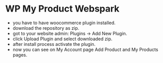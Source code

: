 # WP My Product Webspark

- you have to have woocommerce plugin installed.
- download the repository as zip.
- got to your website admin: Plugins -> Add New Plugin.
- click Upload Plugin and select downloaded zip.
- after install process activate the plugin.
- now you can see on My Account page Add Product and My Products pages.
